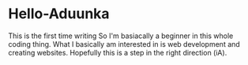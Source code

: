 # Hello-Aduunka
This is the first time writing
So I'm basiacally a beginner in this whole coding thing. What I basically am interested in is web development and creating websites. Hopefully this is a step in the right direction (iA). 
